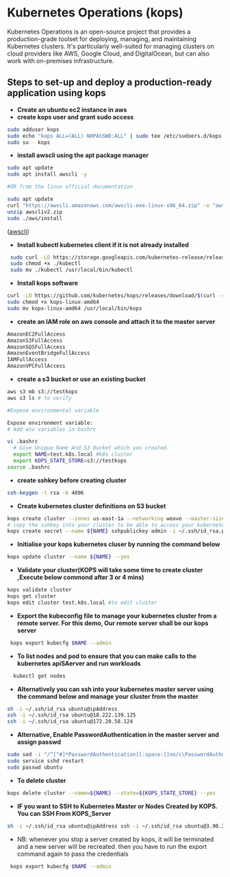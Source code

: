 # Kubernetes Operations (kops)

Kubernetes Operations is an open-source project that provides a production-grade toolset for deploying, managing, and maintaining Kubernetes clusters. It's particularly well-suited for managing clusters on cloud providers like AWS, Google Cloud, and DigitalOcean, but can also work with on-premises infrastructure.

## Steps to set-up and deploy a production-ready application using kops

- **Create an ubuntu ec2 instance in aws**
- **create kops user and grant sudo access**

```sh
sudo adduser kops
sudo echo "kops ALL=(ALL) NOPASSWD:ALL" | sudo tee /etc/sudoers.d/kops
sudo su - kops
```

- **install awscli using the apt package manager**

```sh
sudo apt update
sudo apt install awscli -y

#OR from the linux official documentation

sudo apt update
curl "https://awscli.amazonaws.com/awscli-exe-linux-x86_64.zip" -o "awscliv2.zip"
unzip awscliv2.zip
sudo ./aws/install
```

([awscli](https://docs.aws.amazon.com/cli/latest/userguide/getting-started-install.html))

- **Install kubectl kubernetes client if it is not already installed**

```sh
 sudo curl -LO https://storage.googleapis.com/kubernetes-release/release/$(curl -s https://storage.googleapis.com/kubernetes-release/release/stable.txt)/bin/linux/amd64/kubectl
 sudo chmod +x ./kubectl
 sudo mv ./kubectl /usr/local/bin/kubectl
```

- **Install kops software**

```sh
curl -LO https://github.com/kubernetes/kops/releases/download/$(curl -s https://api.github.com/repos/kubernetes/kops/releases/latest | grep tag_name | cut -d '"' -f 4)/kops-linux-amd64
sudo chmod +x kops-linux-amd64
sudo mv kops-linux-amd64 /usr/local/bin/kops
```

- **create an IAM role on aws console and attach it to the master server**

```sh
AmazonEC2FullAccess
AmazonS3FullAccess
AmazonSQSFullAccess
AmazonEventBridgeFullAccess
IAMFullAccess
AmazonVPCFullAccess
```

- **create a s3 bucket or use an existing bucket**

```sh
aws s3 mb s3://testkops
aws s3 ls # to verify

#Expose environmental variable

Expose environment variable:
# Add env variables in bashrc

vi .bashrc
  # Give Unique Name And S3 Bucket which you created.
  export NAME=test.k8s.local #k8s cluster
  export KOPS_STATE_STORE=s3://testkops
source .bashrc
```

- **create sshkey before creating cluster**

```sh
ssh-keygen -t rsa -b 4096
```

- **Create kubernetes cluster definitions on S3 bucket**

```sh
kops create cluster --zones us-east-1a --networking weave --master-size t2.medium --master-count 1 --node-size t2.medium --node-count=2 ${NAME}
# copy the sshkey into your cluster to be able to access your kubernetes node from the kops server
kops create secret --name ${NAME} sshpublickey admin -i ~/.ssh/id_rsa.pub
```

- **Initialise your kops kubernetes cluser by running the command below**

```sh
kops update cluster --name ${NAME} --yes
```

- **Validate your cluster(KOPS will take some time to create cluster ,Execute below commond after 3 or 4 mins)**

```sh
kops validate cluster
kops get cluster
kops edit cluster test.k8s.local #to edit cluster
```

- **Export the kubeconfig file to manage your kubernetes cluster from a remote server. For this demo, Our remote server shall be our kops server**

```sh
 kops export kubecfg $NAME --admin
```

- **To list nodes and pod to ensure that you can make calls to the kubernetes apiSAerver and run workloads**

```sh
  kubectl get nodes
```

- **Alternatively you can ssh into your kubernetes master server using the command below and manage your cluster from the master**

```sh
sh -i ~/.ssh/id_rsa ubuntu@ipAddress
ssh -i ~/.ssh/id_rsa ubuntu@18.222.139.125
ssh -i ~/.ssh/id_rsa ubuntu@172.20.58.124
```

- **Alternative, Enable PasswordAuthentication in the master server and assign passwd**

```sh
sudo sed -i "/^[^#]*PasswordAuthentication[[:space:]]no/c\PasswordAuthentication yes" /etc/ssh/sshd_config
sudo service sshd restart
sudo passwd ubuntu
```

- **To delete cluster**

```sh
kops delete cluster --name=${NAME} --state=${KOPS_STATE_STORE} --yes
```

- **IF you want to SSH to Kubernetes Master or Nodes Created by KOPS. You can SSH From KOPS_Server**

```sh
sh -i ~/.ssh/id_rsa ubuntu@ipAddress ssh -i ~/.ssh/id_rsa ubuntu@3.90.203.23
```

- NB: whenever you stop a server created by kops, it will be terminated and a new server will be recreated. then you have to run the export command again to pass the credentials

```sh
 kops export kubecfg $NAME --admin
```
